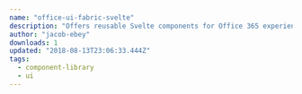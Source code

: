 ```yaml
---
name: "office-ui-fabric-svelte"
description: "Offers reusable Svelte components for Office 365 experiences."
author: "jacob-ebey"
downloads: 1
updated: "2018-08-13T23:06:33.444Z"
tags: 
  - component-library
  - ui
---
```

